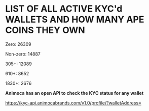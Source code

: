 # LIST OF ALL ACTIVE KYC'd WALLETS AND HOW MANY APE COINS THEY OWN

Zero: 26309

Non-zero: 14887

305+: 12089

610+: 8652

1830+: 2676

**Animoca has an open API to check the KYC status for any wallet**

https://kyc-api.animocabrands.com/v1.0/profile/?walletAddress=